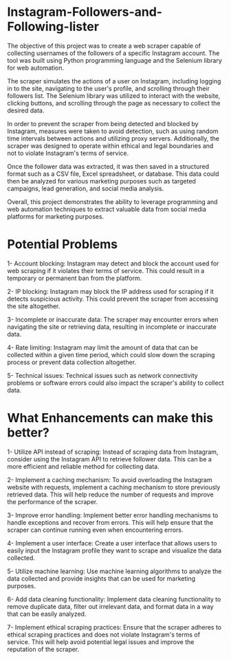 # Instagram-Followers-and-Following-lister
The objective of this project was to create a web scraper capable of collecting usernames of the followers of a specific Instagram account. The tool was built using Python programming language and the Selenium library for web automation.

The scraper simulates the actions of a user on Instagram, including logging in to the site, navigating to the user's profile, and scrolling through their followers list. The Selenium library was utilized to interact with the website, clicking buttons, and scrolling through the page as necessary to collect the desired data.

In order to prevent the scraper from being detected and blocked by Instagram, measures were taken to avoid detection, such as using random time intervals between actions and utilizing proxy servers. Additionally, the scraper was designed to operate within ethical and legal boundaries and not to violate Instagram's terms of service.

Once the follower data was extracted, it was then saved in a structured format such as a CSV file, Excel spreadsheet, or database. This data could then be analyzed for various marketing purposes such as targeted campaigns, lead generation, and social media analysis.

Overall, this project demonstrates the ability to leverage programming and web automation techniques to extract valuable data from social media platforms for marketing purposes.


# Potential Problems
1- Account blocking: Instagram may detect and block the account used for web scraping if it violates their terms of service. This could result in a temporary or permanent ban from the platform.

2- IP blocking: Instagram may block the IP address used for scraping if it detects suspicious activity. This could prevent the scraper from accessing the site altogether.

3- Incomplete or inaccurate data: The scraper may encounter errors when navigating the site or retrieving data, resulting in incomplete or inaccurate data.

4- Rate limiting: Instagram may limit the amount of data that can be collected within a given time period, which could slow down the scraping process or prevent data collection altogether.

5- Technical issues: Technical issues such as network connectivity problems or software errors could also impact the scraper's ability to collect data.


# What Enhancements can make this better?
1- Utilize API instead of scraping: Instead of scraping data from Instagram, consider using the Instagram API to retrieve follower data. This can be a more efficient and reliable method for collecting data.

2- Implement a caching mechanism: To avoid overloading the Instagram website with requests, implement a caching mechanism to store previously retrieved data. This will help reduce the number of requests and improve the performance of the scraper.

3- Improve error handling: Implement better error handling mechanisms to handle exceptions and recover from errors. This will help ensure that the scraper can continue running even when encountering errors.

4- Implement a user interface: Create a user interface that allows users to easily input the Instagram profile they want to scrape and visualize the data collected.

5- Utilize machine learning: Use machine learning algorithms to analyze the data collected and provide insights that can be used for marketing purposes.

6- Add data cleaning functionality: Implement data cleaning functionality to remove duplicate data, filter out irrelevant data, and format data in a way that can be easily analyzed.

7- Implement ethical scraping practices: Ensure that the scraper adheres to ethical scraping practices and does not violate Instagram's terms of service. This will help avoid potential legal issues and improve the reputation of the scraper.
